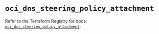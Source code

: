# `oci_dns_steering_policy_attachment`

Refer to the Terraform Registry for docs: [`oci_dns_steering_policy_attachment`](https://registry.terraform.io/providers/oracle/oci/7.19.0/docs/resources/dns_steering_policy_attachment).
